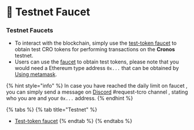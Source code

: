# 🚰 Testnet Faucet

### Testnet Faucets

* To interact with the blockchain, simply use the [test-token faucet](https://cronos.org/faucet) to obtain test CRO tokens for performing transactions on the **Cronos** testnet.
* Users can use the [faucet](https://cronos.org/faucet) to obtain test tokens, please note that you would need a Ethereum type address `0x...` that can be obtained by [Using metamask](metamask.md#using-metamask-on-cronos-testnet).

{% hint style="info" %}
In case you have reached the daily limit on faucet , you can simply send a message on [Discord](https://discord.gg/pahqHz26q4) #request-tcro channel , stating who you are and your `0x...` address.
{% endhint %}

{% tabs %}
{% tab title="Testnet" %}
* [Test-token faucet](https://cronos.org/faucet)
{% endtab %}
{% endtabs %}
